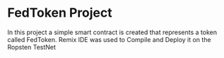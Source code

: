 # FedToken Project
In this project a simple smart contract is created that represents a token called FedToken.
Remix IDE was used to Compile and Deploy it on the Ropsten TestNet
